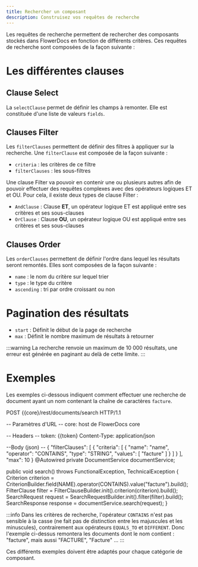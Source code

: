 ```yaml
---
title: Rechercher un composant
description: Construisez vos requêtes de recherche
---
```


Les requêtes de recherche permettent de rechercher des composants stockés dans FlowerDocs en fonction de différents critères. Ces requêtes de recherche sont composées de la façon suivante : 

# Les différentes clauses 

## Clause Select
	
La ``selectClause`` permet de définir les champs à remonter. Elle est constituée d'une liste de valeurs ``fields``. 

## Clauses Filter

Les ``filterClauses`` permettent de définir des filtres à appliquer sur la recherche. Une ``filterClause`` est composée de la façon suivante : 

- ``criteria`` : les critères de ce filtre
- ``filterClauses`` : les sous-filtres

Une clause Filter va pouvoir en contenir une ou plusieurs autres afin de pouvoir effectuer des requêtes complexes avec des opérateurs logiques ET et OU. 
Pour cela, il existe deux types de clause Filter : 

- ``AndClause`` : Clause **ET**, un opérateur logique ET est appliqué entre ses critères et ses sous-clauses 
- ``OrClause`` : Clause **OU**, un opérateur logique OU est appliqué entre ses critères et ses sous-clauses

## Clauses Order

Les ``orderClauses`` permettent de définir l'ordre dans lequel les résultats seront remontés. Elles sont composées de la façon suivante : 

- ``name`` : le nom du critère sur lequel trier
- ``type`` : le type du critère
- ``ascending`` : tri par ordre croissant ou non

# Pagination des résultats

- ``start`` : Définit le début de la page de recherche
- ``max`` : Définit le nombre maximum de résultats à retourner

:::warning
La recherche renvoie un maximum de 10 000 résultats, une erreur est générée en paginant au delà de cette limite.
:::
 
# Exemples

Les exemples ci-dessous indiquent comment effectuer une recherche de document ayant un nom contenant la chaîne de caractères `facture`.

POST {{core}/rest/documents/search HTTP/1.1

-- Paramètres d'URL --
core: host de FlowerDocs core

-- Headers --
token: {{token}
Content-Type: application/json

--Body (json) --
{
    "filterClauses": [
        {
            "criteria": [
                {
                    "name": "name",
                    "operator": "CONTAINS",
                    "type": "STRING",
                    "values": [
                        "facture"
                    ]
                }
            ]
        }
    ],
    "max": 10
}
@Autowired
private DocumentService documentService;

public void search() throws FunctionalException, TechnicalException
{
	Criterion criterion = CriterionBuilder.field(NAME).operator(CONTAINS).value("facture").build();
	FilterClause filter = FilterClauseBuilder.init().criterion(criterion).build();
	SearchRequest request = SearchRequestBuilder.init().filter(filter).build();
	SearchResponse response = documentService.search(request);
}

:::info
Dans les critères de recherche, l'opérateur ``CONTAINS`` n'est pas sensible à la casse (ne fait pas de distinction entre les majuscules et les minuscules), contrairement aux opérateurs ``EQUALS_TO`` et ``DIFFERENT``.
Donc l'exemple ci-dessus remontera les documents dont le nom contient : "facture", mais aussi "FACTURE", "Facture" ...
:::

Ces différents exemples doivent être adaptés pour chaque catégorie de composant.